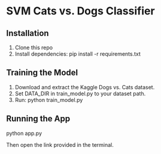 # SVM Cats vs. Dogs Classifier

## Installation

1. Clone this repo
2. Install dependencies:
   pip install -r requirements.txt

## Training the Model

1. Download and extract the Kaggle Dogs vs. Cats dataset.
2. Set DATA_DIR in train_model.py to your dataset path.
3. Run:
   python train_model.py

## Running the App

python app.py

Then open the link provided in the terminal.